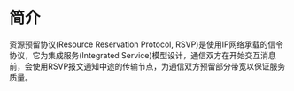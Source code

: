 # 简介
资源预留协议(Resource Reservation Protocol, RSVP)是使用IP网络承载的信令协议，它为集成服务(Integrated Service)模型设计，通信双方在开始交互消息前，会使用RSVP报文通知中途的传输节点，为通信双方预留部分带宽以保证服务质量。

<!-- TODO -->

